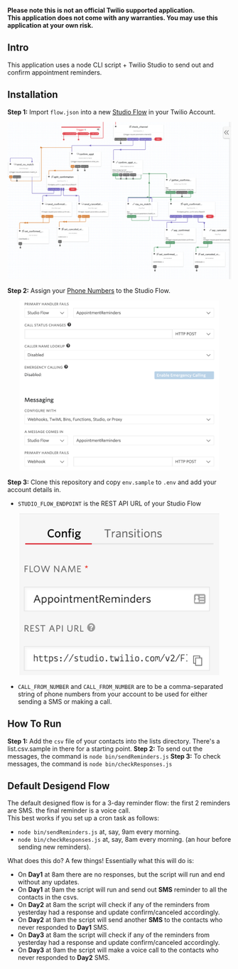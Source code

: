 **Please note this is not an official Twilio supported application.**\
**This application does not come with any warranties. You may use this application at your own risk.** 

## Intro
This application uses a node CLI script + Twilio Studio to send out and confirm appointment reminders.

## Installation
**Step 1:** Import `flow.json` into a new [Studio Flow](https://www.twilio.com/console/studio/flows) in your Twilio Account.
<p align="center"><img src="./screenshots/flow.png?raw=true" width="650px" /></p>

**Step 2:** Assign your [Phone Numbers](https://www.twilio.com/console/phone-numbers/incoming) to the Studio Flow.
<p align="center"><img src="./screenshots/numbers.png?raw=true" width="450px" /></p>

**Step 3:** Clone this repository and copy `env.sample` to `.env` and add your account details in.
- `STUDIO_FLOW_ENDPOINT` is the REST API URL of your Studio Flow
<p align="center"><img src="./screenshots/endpoint.png?raw=true" width="450px" /></p>

- `CALL_FROM_NUMBER` and `CALL_FROM_NUMBER` are to be a comma-separated string of phone numbers from your account to be used for either sending a SMS or making a call.

## How To Run
**Step 1:** Add the `csv` file of your contacts into the lists directory. There's a list.csv.sample in there for a starting point.
**Step 2:** To send out the messages, the command is `node bin/sendReminders.js`
**Step 3:** To check messages, the command is `node bin/checkResponses.js`

## Default Desigend Flow
The default designed flow is for a 3-day reminder flow: the first 2 reminders are SMS. the final reminder is a voice call. \
This best works if you set up a cron task as follows:
- `node bin/sendReminders.js` at, say, 9am every morning.
- `node bin/checkResponses.js` at, say, 8am every morning. (an hour before sending new reminders).

What does this do? A few things! Essentially what this will do is:
- On **Day1** at 8am there are no responses, but the script will run and end without any updates.
- On **Day1** at 9am the script will run and send out **SMS** reminder to all the contacts in the csvs.
- On **Day2** at 8am the script will check if any of the reminders from yesterday  had a response and update confirm/canceled accordingly.
- On **Day2** at 9am the script will send another **SMS** to the contacts who never responded to **Day1** SMS.
- On **Day3** at 8am the script will check if any of the reminders from yesterday had a response and update confirm/canceled accordingly.
- On **Day3** at 9am the script will make a voice call to the contacts who never responded to **Day2** SMS.

